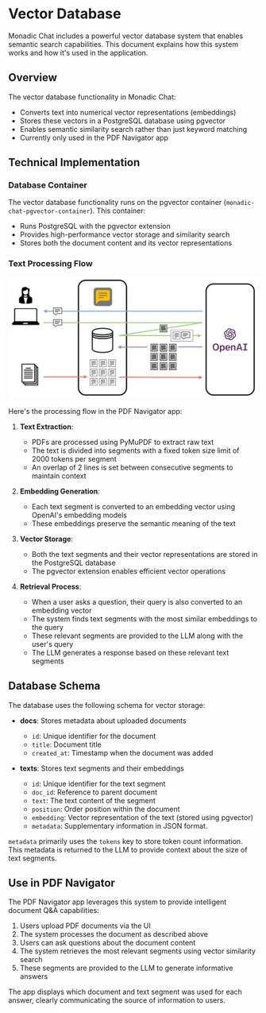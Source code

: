 # Vector Database

Monadic Chat includes a powerful vector database system that enables semantic search capabilities. This document explains how this system works and how it's used in the application.

## Overview

The vector database functionality in Monadic Chat:
- Converts text into numerical vector representations (embeddings)
- Stores these vectors in a PostgreSQL database using pgvector
- Enables semantic similarity search rather than just keyword matching
- Currently only used in the PDF Navigator app

## Technical Implementation

### Database Container

The vector database functionality runs on the pgvector container (`monadic-chat-pgvector-container`). This container:
- Runs PostgreSQL with the pgvector extension
- Provides high-performance vector storage and similarity search
- Stores both the document content and its vector representations

### Text Processing Flow

![Vector Database Flow](./assets/images/rag.png ':size=700')

Here's the processing flow in the PDF Navigator app:

1. **Text Extraction**: 
   - PDFs are processed using PyMuPDF to extract raw text
   - The text is divided into segments with a fixed token size limit of 2000 tokens per segment
   - An overlap of 2 lines is set between consecutive segments to maintain context

2. **Embedding Generation**:
   - Each text segment is converted to an embedding vector using OpenAI's embedding models
   - These embeddings preserve the semantic meaning of the text

3. **Vector Storage**:
   - Both the text segments and their vector representations are stored in the PostgreSQL database
   - The pgvector extension enables efficient vector operations

4. **Retrieval Process**:
   - When a user asks a question, their query is also converted to an embedding vector
   - The system finds text segments with the most similar embeddings to the query
   - These relevant segments are provided to the LLM along with the user's query
   - The LLM generates a response based on these relevant text segments

## Database Schema

The database uses the following schema for vector storage:

- **docs**: Stores metadata about uploaded documents
  - `id`: Unique identifier for the document
  - `title`: Document title
  - `created_at`: Timestamp when the document was added

- **texts**: Stores text segments and their embeddings
  - `id`: Unique identifier for the text segment
  - `doc_id`: Reference to parent document
  - `text`: The text content of the segment
  - `position`: Order position within the document
  - `embedding`: Vector representation of the text (stored using pgvector)
  - `metadata`: Supplementary information in JSON format.

`metadata` primarily uses the `tokens` key to store token count information. This metadata is returned to the LLM to provide context about the size of text segments.

## Use in PDF Navigator

The PDF Navigator app leverages this system to provide intelligent document Q&A capabilities:

1. Users upload PDF documents via the UI
2. The system processes the document as described above
3. Users can ask questions about the document content
4. The system retrieves the most relevant segments using vector similarity search
5. These segments are provided to the LLM to generate informative answers

The app displays which document and text segment was used for each answer, clearly communicating the source of information to users.
